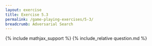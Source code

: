 ```yaml
---
layout: exercise
title: Exercise 5.3
permalink: /game-playing-exercises/5-3/
breadcrumb: Adversarial Search
---
```


{% include mathjax_support %}
{% include_relative question.md %}
